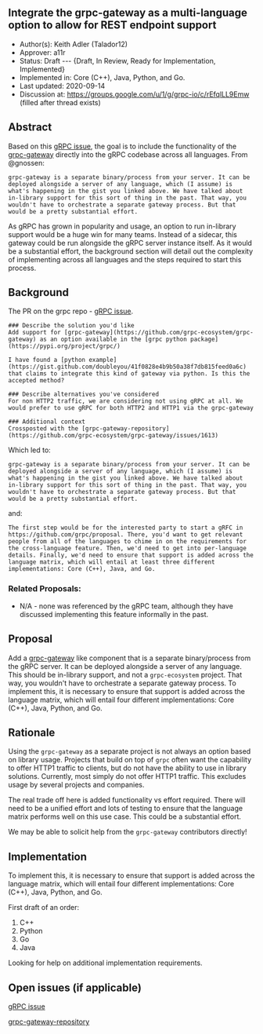 Integrate the grpc-gateway as a multi-language option to allow for REST endpoint support
----
* Author(s): Keith Adler (Talador12)
* Approver: a11r
* Status: Draft --- {Draft, In Review, Ready for Implementation, Implemented}
* Implemented in: Core (C++), Java, Python, and Go.
* Last updated: 2020-09-14
* Discussion at: https://groups.google.com/u/1/g/grpc-io/c/rEfqlLL9Emw (filled after thread exists)

## Abstract

Based on this [gRPC issue](https://github.com/grpc/grpc/issues/23979), the goal is to include the functionality of the [grpc-gateway](https://github.com/grpc-ecosystem/grpc-gateway) directly into the gRPC codebase across all languages. From @gnossen:

```
grpc-gateway is a separate binary/process from your server. It can be deployed alongside a server of any language, which (I assume) is what's happening in the gist you linked above. We have talked about in-library support for this sort of thing in the past. That way, you wouldn't have to orchestrate a separate gateway process. But that would be a pretty substantial effort.
```

As gRPC has grown in popularity and usage, an option to run in-library support would be a huge win for many teams. Instead of a sidecar, this gateway could be run alongside the gRPC server instance itself. As it would be a substantial effort, the background section will detail out the complexity of implementing across all languages and the steps required to start this process.


## Background

The PR on the grpc repo - [gRPC issue](https://github.com/grpc/grpc/issues/23979).

```
### Describe the solution you'd like
Add support for [grpc-gateway](https://github.com/grpc-ecosystem/grpc-gateway) as an option available in the [grpc python package](https://pypi.org/project/grpc/)

I have found a [python example](https://gist.github.com/doubleyou/41f0828e4b9b50a38f7db815feed0a6c) that claims to integrate this kind of gateway via python. Is this the accepted method?

### Describe alternatives you've considered
For non HTTP2 traffic, we are considering not using gRPC at all. We would prefer to use gRPC for both HTTP2 and HTTP1 via the grpc-gateway

### Additional context
Crossposted with the [grpc-gateway-repository](https://github.com/grpc-ecosystem/grpc-gateway/issues/1613)
```

Which led to:

```
grpc-gateway is a separate binary/process from your server. It can be deployed alongside a server of any language, which (I assume) is what's happening in the gist you linked above. We have talked about in-library support for this sort of thing in the past. That way, you wouldn't have to orchestrate a separate gateway process. But that would be a pretty substantial effort.
```

and:

```
The first step would be for the interested party to start a gRFC in https://github.com/grpc/proposal. There, you'd want to get relevant people from all of the languages to chime in on the requirements for the cross-language feature. Then, we'd need to get into per-language details. Finally, we'd need to ensure that support is added across the language matrix, which will entail at least three different implementations: Core (C++), Java, and Go.
```

### Related Proposals: 

* N/A - none was referenced by the gRPC team, although they have discussed implementing this feature informally in the past.

## Proposal

Add a [grpc-gateway](https://github.com/grpc-ecosystem/grpc-gateway) like component that is a separate binary/process from the gRPC server. It can be deployed alongside a server of any language. This should be in-library support, and not a `grpc-ecosystem` project. That way, you wouldn't have to orchestrate a separate gateway process. To implement this, it is necessary to ensure that support is added across the language matrix, which will entail four different implementations: Core (C++), Java, Python, and Go.

## Rationale

Using the `grpc-gateway` as a separate project is not always an option based on library usage. Projects that build on top of `grpc` often want the capability to offer HTTP1 traffic to clients, but do not have the ability to use in library solutions. Currently, most simply do not offer HTTP1 traffic. This excludes usage by several projects and companies.

The real trade off here is added functionality vs effort required. There will need to be a unified effort and lots of testing to ensure that the language matrix performs well on this use case. This could be a substantial effort.

We may be able to solicit help from the `grpc-gateway` contributors directly!

## Implementation

To implement this, it is necessary to ensure that support is added across the language matrix, which will entail four different implementations: Core (C++), Java, Python, and Go.

First draft of an order:

1. C++
2. Python
3. Go
4. Java

Looking for help on additional implementation requirements.

## Open issues (if applicable)

[gRPC issue](https://github.com/grpc/grpc/issues/23979)

[grpc-gateway-repository](https://github.com/grpc-ecosystem/grpc-gateway/issues/1613)
